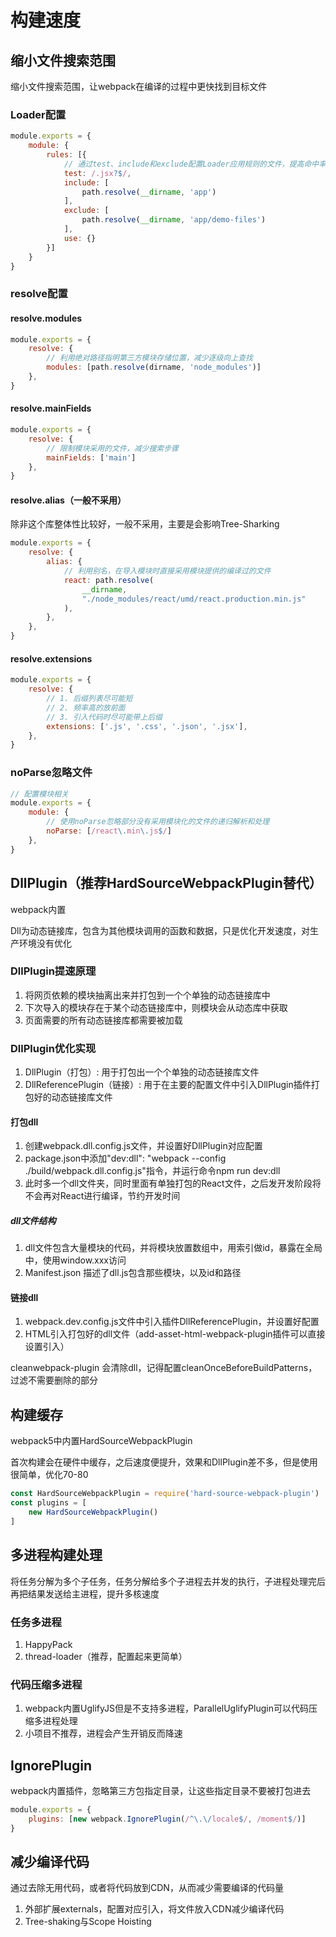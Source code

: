 # 构建速度

## 缩小文件搜索范围

缩小文件搜索范围，让webpack在编译的过程中更快找到目标文件

### Loader配置

```js
module.exports = {
    module: {
        rules: [{
            // 通过test、include和exclude配置Loader应用规则的文件，提高命中率
            test: /.jsx?$/,
            include: [
                path.resolve(__dirname, 'app')
            ],
            exclude: [
                path.resolve(__dirname, 'app/demo-files')
            ],
            use: {}
        }]
    }
}
```

### resolve配置

#### resolve.modules

```js
module.exports = {
    resolve: {
        // 利用绝对路径指明第三方模块存储位置，减少逐级向上查找
        modules: [path.resolve(dirname, 'node_modules')]
    },
}
```

#### resolve.mainFields

```js
module.exports = {
    resolve: {
        // 限制模块采用的文件，减少搜索步骤
        mainFields: ['main']
    },
}
```

#### resolve.alias（一般不采用）

除非这个库整体性比较好，一般不采用，主要是会影响Tree-Sharking

```js
module.exports = {
    resolve: {
        alias: {
            // 利用别名，在导入模块时直接采用模块提供的编译过的文件
            react: path.resolve(
                __dirname,
                "./node_modules/react/umd/react.production.min.js"
            ),
        },
    },
}
```

#### resolve.extensions

```js
module.exports = {
    resolve: {
        // 1. 后缀列表尽可能短
        // 2. 频率高的放前面
        // 3. 引入代码时尽可能带上后缀
        extensions: ['.js', '.css', '.json', '.jsx'],
    },
}
```

### noParse忽略文件

```js
// 配置模块相关
module.exports = {
    module: {
        // 使用noParse忽略部分没有采用模块化的文件的递归解析和处理
        noParse: [/react\.min\.js$/]
    },
}
```

## DllPlugin（推荐HardSourceWebpackPlugin替代）

webpack内置

Dll为动态链接库，包含为其他模块调用的函数和数据，只是优化开发速度，对生产环境没有优化

### DllPlugin提速原理

1. 将网页依赖的模块抽离出来并打包到一个个单独的动态链接库中
2. 下次导入的模块存在于某个动态链接库中，则模块会从动态库中获取
3. 页面需要的所有动态链接库都需要被加载

### DllPlugin优化实现

1. DllPlugin（打包）: 用于打包出一个个单独的动态链接库文件
2. DllReferencePlugin（链接）: 用于在主要的配置文件中引入DllPlugin插件打包好的动态链接库文件

#### 打包dll

1. 创建webpack.dll.config.js文件，并设置好DllPlugin对应配置
2. package.json中添加"dev:dll": "webpack --config ./build/webpack.dll.config.js"指令，并运行命令npm run dev:dll
3. 此时多一个dll文件夹，同时里面有单独打包的React文件，之后发开发阶段将不会再对React进行编译，节约开发时间 

##### dll文件结构

1. dll文件包含大量模块的代码，并将模块放置数组中，用索引做id，暴露在全局中，使用window.xxx访问
2. Manifest.json 描述了dll.js包含那些模块，以及id和路径

#### 链接dll

1. webpack.dev.config.js文件中引入插件DllReferencePlugin，并设置好配置
2. HTML引入打包好的dll文件（add-asset-html-webpack-plugin插件可以直接设置引入）

cleanwebpack-plugin 会清除dll，记得配置cleanOnceBeforeBuildPatterns，过滤不需要删除的部分

## 构建缓存

webpack5中内置HardSourceWebpackPlugin

首次构建会在硬件中缓存，之后速度便提升，效果和DllPlugin差不多，但是使用很简单，优化70-80

```js
const HardSourceWebpackPlugin = require('hard-source-webpack-plugin')
const plugins = [
    new HardSourceWebpackPlugin()
]
```

## 多进程构建处理

将任务分解为多个子任务，任务分解给多个子进程去并发的执行，子进程处理完后再把结果发送给主进程，提升多核速度

### 任务多进程

1. HappyPack
2. thread-loader（推荐，配置起来更简单）

### 代码压缩多进程

1. webpack内置UglifyJS但是不支持多进程，ParallelUglifyPlugin可以代码压缩多进程处理
2. 小项目不推荐，进程会产生开销反而降速

## IgnorePlugin

webpack内置插件，忽略第三方包指定目录，让这些指定目录不要被打包进去

```js
module.exports = {
    plugins: [new webpack.IgnorePlugin(/^\.\/locale$/, /moment$/)]
}
```

## 减少编译代码

通过去除无用代码，或者将代码放到CDN，从而减少需要编译的代码量

1. 外部扩展externals，配置对应引入，将文件放入CDN减少编译代码
2. Tree-shaking与Scope Hoisting
